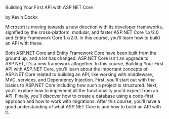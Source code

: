 Building Your First API with ASP.NET Core

by Kevin Dockx

Microsoft is moving towards a new direction with its developer frameworks, signified by the cross-platform, modular, and faster ASP.NET Core 1.x/2.0 and Entity Framework Core 1.x/2.0. In this course, you'll learn how to build an API with these.

Both ASP.NET Core and Entity Framework Core have been built from the ground up, and a lot has changed. ASP.NET Core isn't an upgrade to ASP.NET, it's a new framework altogether. In this course, Building Your First API with ASP.NET Core, you'll learn about the important concepts of ASP.NET Core related to building an API, like working with middleware, MVC, services, and Dependency Injection. First, you'll start out with the basics to ASP.NET Core including how such a project is structured. Next, you'll explore how to implement all the functionality you'd expect from an API. Finally, you'll discover how to create a database using a code-first approach and how to work with migrations. After this course, you'll have a good understanding of what ASP.NET Core is and how to build an API with it.

